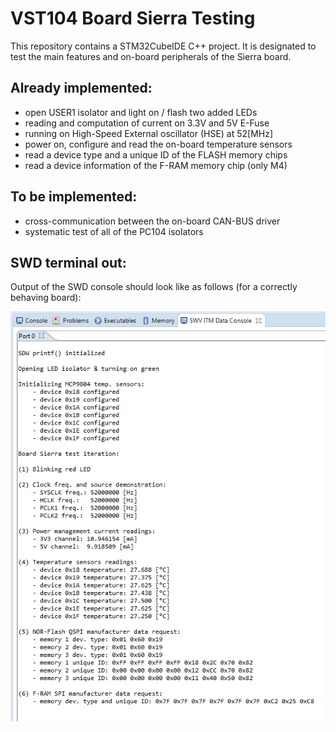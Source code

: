 # VST104 Board Sierra Testing 

This repository contains a STM32CubeIDE C++ project. It is designated to test the main features and on-board peripherals of the Sierra board.

## Already implemented:
- open USER1 isolator and light on / flash two added LEDs
- reading and computation of current on 3.3V and 5V E-Fuse
- running on High-Speed External oscillator (HSE) at 52[MHz]
- power on, configure and read the on-board temperature sensors
- read a device type and a unique ID of the FLASH memory chips
- read a device information of the F-RAM memory chip (only M4)

## To be implemented:
- cross-communication between the on-board CAN-BUS driver
- systematic test of all of the PC104 isolators

## SWD terminal out:
Output of the SWD console should look like as follows (for a correctly behaving board): 

<img align="center" src="./gallery/SWV_out.PNG"/>
